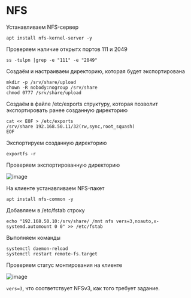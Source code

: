 # NFS
Устанавливаем NFS-сервер
```
apt install nfs-kernel-server -y
```
Проверяем наличие открытх портов 111 и 2049
```
ss -tulpn |grep -e "111" -e "2049"
```
Создаём и настраиваем директорию, которая будет экспортирована
```
mkdir -p /srv/share/upload
chown -R nobody:nogroup /srv/share
chmod 0777 /srv/share/upload
```
Cоздаём в файле /etc/exports структуру, которая позволит экспортировать ранее созданную директорию
```
cat << EOF > /etc/exports 
/srv/share 192.168.50.11/32(rw,sync,root_squash)
EOF
```
Экспортируем созданную директорию
```
exportfs -r
```
Проверяем экспортированную директорию

![image](https://github.com/user-attachments/assets/7936301d-779d-4a4b-914c-fcd8727362b0)

На клиенте устанавливаем NFS-пакет
```
apt install nfs-common -y
```
Добавляем в /etc/fstab строку
```
echo "192.168.50.10:/srv/share/ /mnt nfs vers=3,noauto,x-systemd.automount 0 0" >> /etc/fstab
```
Выполняем команды
```
systemctl daemon-reload
systemctl restart remote-fs.target
```

Проверяем статус монтирования на клиенте

![image](https://github.com/user-attachments/assets/d9408b87-e104-475c-8cc3-4f171ac37649)

 `vers=3`, что соответствует NFSv3, как того требует задание.
